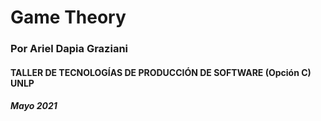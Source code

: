 # Game Theory

### Por Ariel Dapia Graziani 
#### TALLER DE TECNOLOGÍAS DE PRODUCCIÓN DE SOFTWARE (Opción C) UNLP

##### Mayo 2021 
